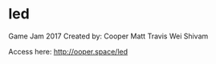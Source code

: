 # led
Game Jam 2017
Created by:
Cooper
Matt
Travis
Wei
Shivam


Access here:
http://ooper.space/led
